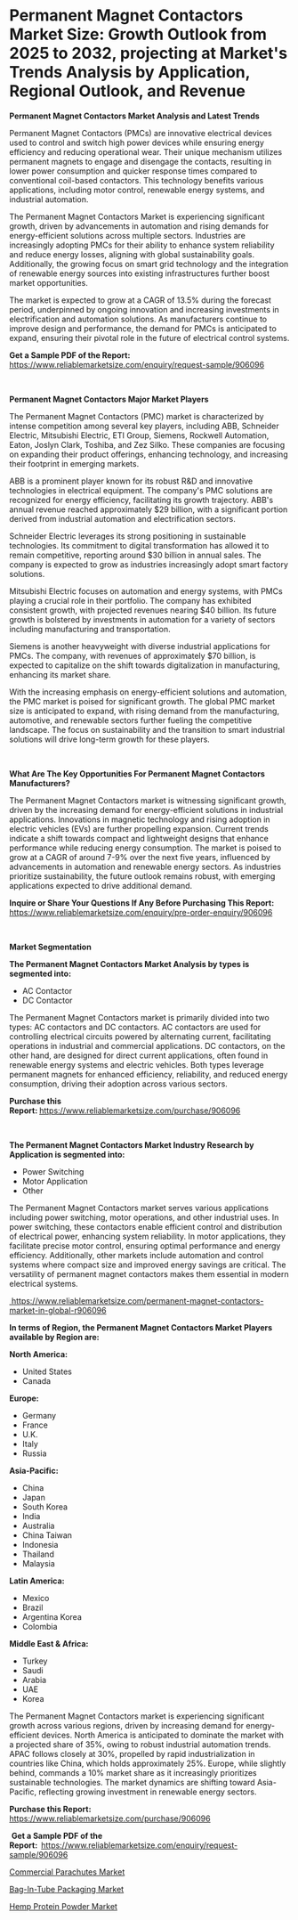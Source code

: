 <p><h1>Permanent Magnet Contactors Market Size: Growth Outlook from 2025 to 2032, projecting at Market's Trends Analysis by Application, Regional Outlook, and Revenue</h1></p><p><strong>Permanent Magnet Contactors Market Analysis and Latest Trends</strong></p>
<p><p>Permanent Magnet Contactors (PMCs) are innovative electrical devices used to control and switch high power devices while ensuring energy efficiency and reducing operational wear. Their unique mechanism utilizes permanent magnets to engage and disengage the contacts, resulting in lower power consumption and quicker response times compared to conventional coil-based contactors. This technology benefits various applications, including motor control, renewable energy systems, and industrial automation.</p><p>The Permanent Magnet Contactors Market is experiencing significant growth, driven by advancements in automation and rising demands for energy-efficient solutions across multiple sectors. Industries are increasingly adopting PMCs for their ability to enhance system reliability and reduce energy losses, aligning with global sustainability goals. Additionally, the growing focus on smart grid technology and the integration of renewable energy sources into existing infrastructures further boost market opportunities.</p><p>The market is expected to grow at a CAGR of 13.5% during the forecast period, underpinned by ongoing innovation and increasing investments in electrification and automation solutions. As manufacturers continue to improve design and performance, the demand for PMCs is anticipated to expand, ensuring their pivotal role in the future of electrical control systems.</p></p>
<p><strong>Get a Sample PDF of the Report:&nbsp;</strong> <a href="https://www.reliablemarketsize.com/enquiry/request-sample/906096?utm_campaign=2005&utm_medium=2&utm_source=Github&utm_content=ia&utm_term=21032025&utm_id=permanent-magnet-contactors">https://www.reliablemarketsize.com/enquiry/request-sample/906096</a></p>
<p>&nbsp;</p>
<p><strong>Permanent Magnet Contactors Major Market Players</strong></p>
<p><p>The Permanent Magnet Contactors (PMC) market is characterized by intense competition among several key players, including ABB, Schneider Electric, Mitsubishi Electric, ETI Group, Siemens, Rockwell Automation, Eaton, Joslyn Clark, Toshiba, and Zez Silko. These companies are focusing on expanding their product offerings, enhancing technology, and increasing their footprint in emerging markets.</p><p>ABB is a prominent player known for its robust R&D and innovative technologies in electrical equipment. The company's PMC solutions are recognized for energy efficiency, facilitating its growth trajectory. ABB's annual revenue reached approximately $29 billion, with a significant portion derived from industrial automation and electrification sectors.</p><p>Schneider Electric leverages its strong positioning in sustainable technologies. Its commitment to digital transformation has allowed it to remain competitive, reporting around $30 billion in annual sales. The company is expected to grow as industries increasingly adopt smart factory solutions.</p><p>Mitsubishi Electric focuses on automation and energy systems, with PMCs playing a crucial role in their portfolio. The company has exhibited consistent growth, with projected revenues nearing $40 billion. Its future growth is bolstered by investments in automation for a variety of sectors including manufacturing and transportation.</p><p>Siemens is another heavyweight with diverse industrial applications for PMCs. The company, with revenues of approximately $70 billion, is expected to capitalize on the shift towards digitalization in manufacturing, enhancing its market share.</p><p>With the increasing emphasis on energy-efficient solutions and automation, the PMC market is poised for significant growth. The global PMC market size is anticipated to expand, with rising demand from the manufacturing, automotive, and renewable sectors further fueling the competitive landscape. The focus on sustainability and the transition to smart industrial solutions will drive long-term growth for these players.</p></p>
<p>&nbsp;</p>
<p><strong>What Are The Key Opportunities For Permanent Magnet Contactors Manufacturers?</strong></p>
<p><p>The Permanent Magnet Contactors market is witnessing significant growth, driven by the increasing demand for energy-efficient solutions in industrial applications. Innovations in magnetic technology and rising adoption in electric vehicles (EVs) are further propelling expansion. Current trends indicate a shift towards compact and lightweight designs that enhance performance while reducing energy consumption. The market is poised to grow at a CAGR of around 7-9% over the next five years, influenced by advancements in automation and renewable energy sectors. As industries prioritize sustainability, the future outlook remains robust, with emerging applications expected to drive additional demand.</p></p>
<p><strong>Inquire or Share Your Questions If Any Before Purchasing This Report:</strong> <a href="https://www.reliablemarketsize.com/enquiry/pre-order-enquiry/906096?utm_campaign=2005&utm_medium=2&utm_source=Github&utm_content=ia&utm_term=21032025&utm_id=permanent-magnet-contactors">https://www.reliablemarketsize.com/enquiry/pre-order-enquiry/906096</a></p>
<p>&nbsp;</p>
<p><strong>Market Segmentation</strong></p>
<p><strong>The Permanent Magnet Contactors Market Analysis by types is segmented into:</strong></p>
<p><ul><li>AC Contactor</li><li>DC Contactor</li></ul></p>
<p><p>The Permanent Magnet Contactors market is primarily divided into two types: AC contactors and DC contactors. AC contactors are used for controlling electrical circuits powered by alternating current, facilitating operations in industrial and commercial applications. DC contactors, on the other hand, are designed for direct current applications, often found in renewable energy systems and electric vehicles. Both types leverage permanent magnets for enhanced efficiency, reliability, and reduced energy consumption, driving their adoption across various sectors.</p></p>
<p><strong>Purchase this Report:&nbsp;</strong><a href="https://www.reliablemarketsize.com/purchase/906096?utm_campaign=2005&utm_medium=2&utm_source=Github&utm_content=ia&utm_term=21032025&utm_id=permanent-magnet-contactors">https://www.reliablemarketsize.com/purchase/906096</a></p>
<p>&nbsp;</p>
<p><strong>The Permanent Magnet Contactors Market Industry Research by Application is segmented into:</strong></p>
<p><ul><li>Power Switching</li><li>Motor Application</li><li>Other</li></ul></p>
<p><p>The Permanent Magnet Contactors market serves various applications including power switching, motor operations, and other industrial uses. In power switching, these contactors enable efficient control and distribution of electrical power, enhancing system reliability. In motor applications, they facilitate precise motor control, ensuring optimal performance and energy efficiency. Additionally, other markets include automation and control systems where compact size and improved energy savings are critical. The versatility of permanent magnet contactors makes them essential in modern electrical systems.</p></p>
<p><a href="https://www.reliablemarketsize.com/permanent-magnet-contactors-market-in-global-r906096?utm_campaign=2005&utm_medium=2&utm_source=Github&utm_content=ia&utm_term=21032025&utm_id=permanent-magnet-contactors">&nbsp;https://www.reliablemarketsize.com/permanent-magnet-contactors-market-in-global-r906096</a></p>
<p><strong>In terms of Region, the Permanent Magnet Contactors Market Players available by Region are:</strong></p>
<p>
    <p> <strong> North America: </strong>
        <ul>
            <li>United States</li>
            <li>Canada</li>
        </ul>
        </p> 
    <p> <strong> Europe: </strong>
        <ul>
            <li>Germany</li>
            <li>France</li>
            <li>U.K.</li>
            <li>Italy</li>
            <li>Russia</li>
        </ul>
        </p> 
    <p> <strong> Asia-Pacific: </strong>
        <ul>
            <li>China</li>
            <li>Japan</li>
            <li>South Korea</li>
            <li>India</li>
            <li>Australia</li>
            <li>China Taiwan</li>
            <li>Indonesia</li>
            <li>Thailand</li>
            <li>Malaysia</li>
        </ul>
        </p> 
    <p> <strong> Latin America: </strong>
        <ul>
            <li>Mexico</li>
            <li>Brazil</li>
            <li>Argentina Korea</li>
            <li>Colombia</li>
        </ul>
        </p> 
    <p> <strong> Middle East & Africa: </strong>
        <ul>
            <li>Turkey</li>
            <li>Saudi</li>
            <li>Arabia</li>
            <li>UAE</li>
            <li>Korea</li>
        </ul>
    </p>
    </p>
<p><p>The Permanent Magnet Contactors market is experiencing significant growth across various regions, driven by increasing demand for energy-efficient devices. North America is anticipated to dominate the market with a projected share of 35%, owing to robust industrial automation trends. APAC follows closely at 30%, propelled by rapid industrialization in countries like China, which holds approximately 25%. Europe, while slightly behind, commands a 10% market share as it increasingly prioritizes sustainable technologies. The market dynamics are shifting toward Asia-Pacific, reflecting growing investment in renewable energy sectors.</p></p>
<p><strong>Purchase this Report: </strong><a href="https://www.reliablemarketsize.com/purchase/906096?utm_campaign=2005&utm_medium=2&utm_source=Github&utm_content=ia&utm_term=21032025&utm_id=permanent-magnet-contactors">https://www.reliablemarketsize.com/purchase/906096</a></p>
<p>&nbsp;<strong>Get a Sample PDF of the Report:&nbsp;&nbsp;</strong><a href="https://www.reliablemarketsize.com/enquiry/request-sample/906096?utm_campaign=2005&utm_medium=2&utm_source=Github&utm_content=ia&utm_term=21032025&utm_id=permanent-magnet-contactors">https://www.reliablemarketsize.com/enquiry/request-sample/906096</a></p>
<p><strong></strong></p>
<p><p><a href="https://github.com/myrieronays5/Market-Research-Report-List-1/blob/main/commercial-parachutes-market.md?utm_campaign=2005&utm_medium=2&utm_source=Github&utm_content=ia&utm_term=21032025&utm_id=permanent-magnet-contactors">Commercial Parachutes Market</a></p><p><a href="https://github.com/kohushamudo3/Market-Research-Report-List-1/blob/main/bag-in-tube-packaging-market.md?utm_campaign=2005&utm_medium=2&utm_source=Github&utm_content=ia&utm_term=21032025&utm_id=permanent-magnet-contactors">Bag-In-Tube Packaging Market</a></p><p><a href="https://github.com/lylyparadise/Market-Research-Report-List-6/blob/main/hemp-protein-powder-market.md?utm_campaign=2005&utm_medium=2&utm_source=Github&utm_content=ia&utm_term=21032025&utm_id=permanent-magnet-contactors">Hemp Protein Powder Market</a></p></p>